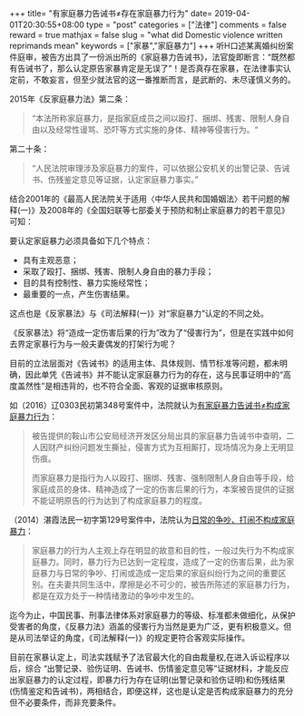+++
title= "有家庭暴力告诫书≠存在家庭暴力行为"
date= 2019-04-01T20:30:55+08:00
type = "post"
categories = ["法律"]
comments = false
reward = true
mathjax = false
slug = "what did Domestic violence written reprimands mean"
keywords = ["家暴","家庭暴力"]
+++
听H口述某离婚纠纷案件庭审，被告方出具了一份派出所的《家庭暴力告诫书》，法官旋即断言：“既然都有告诫书了，那么认定原告家暴肯定是无误了”！是否真存在家暴，在法律事实认定前，不敢妄言，但至少就法官的这一番推断而言，是武断的、未尽谨慎义务的。
<!--more-->
2015年《反家庭暴力法》第二条：

>“本法所称家庭暴力，是指家庭成员之间以殴打、捆绑、残害、限制人身自由以及经常性谩骂、恐吓等方式实施的身体、精神等侵害行为。“

第二十条：

>“人民法院审理涉及家庭暴力的案件，可以依据公安机关的出警记录、告诫书、伤残鉴定意见等证据，认定家庭暴力事实。”

结合2001年的《最高人民法院关于适用〈中华人民共和国婚姻法〉若干问题的解释(一)》及2008年的《全国妇联等七部委关于预防和制止家庭暴力的若干意见》可知：

要认定家庭暴力必须具备如下几个特点：

- 具有主观恶意；
- 采取了殴打、捆绑、残害、限制人身自由的暴力手段；
- 目的具有控制性、暴力实施经常性；
- 最重要的一点，产生伤害结果。

这点也是《反家暴法》与《司法解释(一)》对“家庭暴力”认定的不同之处。

《反家暴法》将“造成一定伤害后果的行为”改为了“侵害行为”，但是在实践中如何去界定家暴行为与一般夫妻偶发的打架行为呢？

目前的立法层面对《告诫书》的适用主体、具体规则、情节标准等问题，都未明确，因此单凭《告诫书》并不能认定家庭暴力行为的存在，这与民事证明中的“高度盖然性”是相违背的，也不符合全面、客观的证据审核原则。

如（2016）辽0303民初第348号案件中，法院就认为<u>有家庭暴力告诫书≠构成家庭暴力行为</u>：

>被告提供的鞍山市公安局经济开发区分局出具的家庭暴力告诫书中查明，二人因财产纠纷问题发生撕扯，侵害方式为互相厮打，现场情况为身上无明显伤痕。
>
>而家庭暴力是指行为人以殴打、捆绑、残害、强制限制人身自由等手段，给家庭成员的身体、精神造成了一定的伤害后果的行为，本案被告提供的证据不能证明原告的行为达到了构成家庭暴力的程度。

（2014）湛霞法民一初字第129号案件中，法院认为<u>日常的争吵、打闹不构成家庭暴力</u>：

>家庭暴力的行为人主观上存在明显的故意和目的性，一般过失行为不构成家庭暴力。同时，暴力行为已达到一定程度，造成了一定的伤害后果，此为家庭暴力与日常的争吵、打闹或造成一定后果的家庭纠纷行为之间的重要区别。在夫妻共同生活中，摩擦是必不可少的，被告所陈述的家庭暴力行为，都是在双方处于一种情绪激动的争吵中发生的。

迄今为止，中国民事、刑事法律体系对家庭暴力的等级、标准都未做细化，从保护受害者的角度，《反暴力法》涵盖的侵害行为当然是更为广泛，更有积极意义。但是从司法举证的角度，《司法解释(一)》的规定更符合客观实际操作。

目前在家暴认定上，司法实践赋予了法官最大化的自由裁量权,在进入诉讼程序以后，综合 “出警记录、验伤证明、告诫书、伤情鉴定意见等”证据材料，才能反应出家庭暴力的认定过程，即暴力行为存在证明(出警记录和验伤证明)和伤残结果(伤情鉴定和告诫书)，两相结合，即便这样，这也是认定是否构成家庭暴力的充分但不必要条件，而非充要条件。
